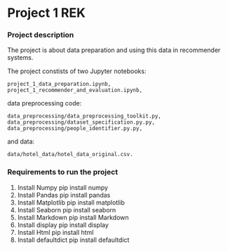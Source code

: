 # Project 1 REK

### Project description

The project is about data preparation and using this data in recommender systems.

The project constists of two Jupyter notebooks:

    project_1_data_preparation.ipynb,
    project_1_recommender_and_evaluation.ipynb,

data preprocessing code:

    data_preprocessing/data_preprocessing_toolkit.py,
    data_preprocessing/dataset_specification.py.py,
    data_preprocessing/people_identifier.py.py,

and data:

    data/hotel_data/hotel_data_original.csv.
    
### Requirements to run the project
1.  Install Numpy
    pip install numpy
2.  Install Pandas
    pip install pandas
3.  Install Matplotlib
    pip install matplotlib
4.  Install Seaborn
    pip install seaborn       
5.  Install Markdown
    pip install Markdown
6.  Install display
    pip install display
7.  Install Html
    pip install html
8.  Install defaultdict
    pip install defaultdict       
